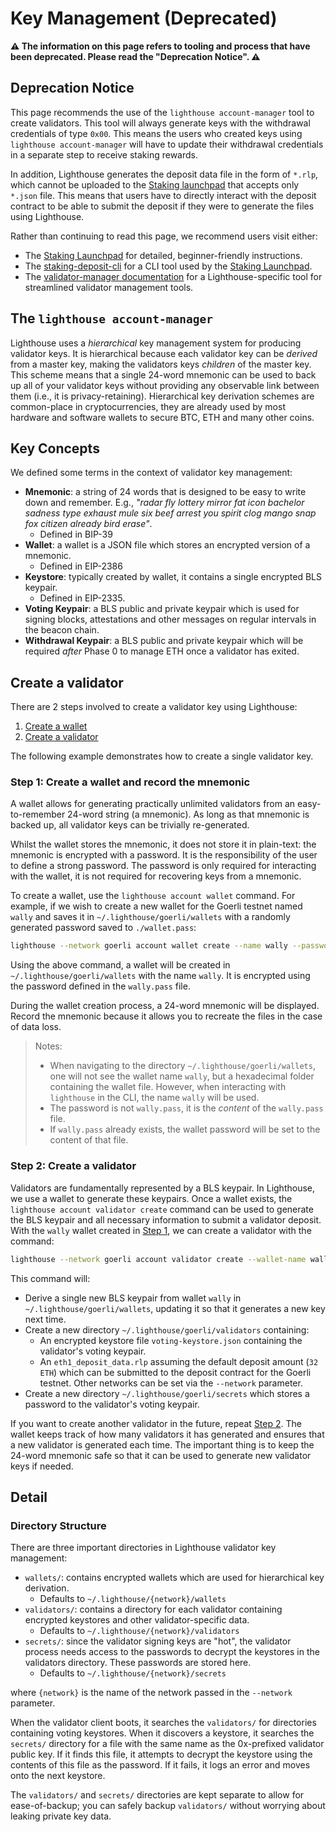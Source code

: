 # Key Management (Deprecated)

[launchpad]: https://launchpad.ethereum.org/

**⚠️ The information on this page refers to tooling and process that have been deprecated. Please read the "Deprecation Notice". ⚠️**

## Deprecation Notice

This page recommends the use of the `lighthouse account-manager` tool to create
validators. This tool will always generate keys with the withdrawal credentials
of type `0x00`. This means the users who created keys using `lighthouse
account-manager` will have to update their withdrawal credentials in a
separate step to receive staking rewards.

In addition, Lighthouse generates the deposit data file in the form of `*.rlp`,
which cannot be uploaded to the [Staking launchpad][launchpad] that accepts only
`*.json` file. This means that users have to directly interact with the deposit
contract to be able to submit the deposit if they were to generate the files
using Lighthouse.

Rather than continuing to read this page, we recommend users visit either:

- The [Staking Launchpad][launchpad] for detailed, beginner-friendly instructions.
- The [staking-deposit-cli](https://github.com/ethereum/staking-deposit-cli) for a CLI tool used by the [Staking Launchpad][launchpad].
- The [validator-manager documentation](./validator-manager.md) for a Lighthouse-specific tool for streamlined validator management tools.

## The `lighthouse account-manager`

Lighthouse uses a _hierarchical_ key management system for producing validator
keys. It is hierarchical because each validator key can be _derived_ from a
master key, making the validators keys _children_ of the master key. This
scheme means that a single 24-word mnemonic can be used to back up all of your
validator keys without providing any observable link between them (i.e., it is
privacy-retaining). Hierarchical key derivation schemes are common-place in
cryptocurrencies, they are already used by most hardware and software wallets
to secure BTC, ETH and many other coins.

## Key Concepts

We defined some terms in the context of validator key management:

- **Mnemonic**: a string of 24 words that is designed to be easy to write down
	and remember. E.g., _"radar fly lottery mirror fat icon bachelor sadness
	type exhaust mule six beef arrest you spirit clog mango snap fox citizen
	already bird erase"_.
	- Defined in BIP-39
- **Wallet**: a wallet is a JSON file which stores an
	encrypted version of a mnemonic.
	- Defined in EIP-2386
- **Keystore**: typically created by wallet, it contains a single encrypted BLS
	keypair.
	- Defined in EIP-2335.
- **Voting Keypair**: a BLS public and private keypair which is used for
	signing blocks, attestations and other messages on regular intervals in the beacon chain.
- **Withdrawal Keypair**: a BLS public and private keypair which will be
	required _after_ Phase 0 to manage ETH once a validator has exited.

## Create a validator
There are 2 steps involved to create a validator key using Lighthouse:
 1. [Create a wallet](#step-1-create-a-wallet-and-record-the-mnemonic)
 1. [Create a validator](#step-2-create-a-validator)

The following example demonstrates how to create a single validator key.

### Step 1: Create a wallet and record the mnemonic
A wallet allows for generating practically unlimited validators from an
easy-to-remember 24-word string (a mnemonic). As long as that mnemonic is
backed up, all validator keys can be trivially re-generated.

Whilst the wallet stores the mnemonic, it does not store it in plain-text: the
mnemonic is encrypted with a password. It is the responsibility of the user to
define a strong password. The password is only required for interacting with
the wallet, it is not required for recovering keys from a mnemonic.

To create a wallet, use the `lighthouse account wallet` command. For example, if we wish to create a new wallet for the Goerli testnet named `wally` and saves it in `~/.lighthouse/goerli/wallets` with a randomly generated password saved
to `./wallet.pass`:

```bash
lighthouse --network goerli account wallet create --name wally --password-file wally.pass
```
Using the above command, a wallet will be created in `~/.lighthouse/goerli/wallets` with the name
`wally`. It is encrypted using the password defined in the
`wally.pass` file. 

During the wallet creation process, a 24-word mnemonic will be displayed. Record the mnemonic because it allows you to recreate the files in the case of data loss.
> Notes:
> - When navigating to the directory `~/.lighthouse/goerli/wallets`, one will not see the wallet name `wally`, but a hexadecimal folder containing the wallet file. However, when interacting with `lighthouse` in the CLI, the name `wally` will be used.
> - The password is not `wally.pass`, it is the _content_ of the
>   `wally.pass` file.
> - If `wally.pass` already exists, the wallet password will be set to the content
>   of that file.

### Step 2: Create a validator
Validators are fundamentally represented by a BLS keypair. In Lighthouse, we use a wallet to generate these keypairs. Once a wallet exists, the `lighthouse account validator create` command can be used to generate the BLS keypair and all necessary information to submit a validator deposit. With the `wally` wallet created in [Step 1](#step-1-create-a-wallet-and-record-the-mnemonic), we can create a validator with the command:

```bash
lighthouse --network goerli account validator create --wallet-name wally --wallet-password wally.pass --count 1
```
This command will:

- Derive a single new BLS keypair from wallet `wally` in `~/.lighthouse/goerli/wallets`, updating it so that it generates a new key next time.
- Create a new directory `~/.lighthouse/goerli/validators` containing:
    - An encrypted keystore file `voting-keystore.json` containing the validator's voting keypair.
	- An `eth1_deposit_data.rlp` assuming the default deposit amount (`32 ETH`) which can be submitted to the deposit
		contract for the Goerli testnet. Other networks can be set via the
		`--network` parameter.
- Create a new directory `~/.lighthouse/goerli/secrets` which stores a password to the validator's voting keypair.


If you want to create another validator in the future, repeat [Step 2](#step-2-create-a-validator). The wallet keeps track of how many validators it has generated and ensures that a new validator is generated each time. The important thing is to keep the 24-word mnemonic safe so that it can be used to generate new validator keys if needed.

## Detail

### Directory Structure

There are three important directories in Lighthouse validator key management:

- `wallets/`: contains encrypted wallets which are used for hierarchical
	key derivation.
	- Defaults to `~/.lighthouse/{network}/wallets`
- `validators/`: contains a directory for each validator containing
	encrypted keystores and other validator-specific data.
	- Defaults to `~/.lighthouse/{network}/validators`
- `secrets/`: since the validator signing keys are "hot", the validator process
	needs access to the passwords to decrypt the keystores in the validators
	directory. These passwords are stored here.
	- Defaults to `~/.lighthouse/{network}/secrets` 
	
where `{network}` is the name of the network passed in the `--network` parameter.

When the validator client boots, it searches the `validators/` for directories
containing voting keystores. When it discovers a keystore, it searches the
`secrets/` directory for a file with the same name as the 0x-prefixed validator public key. If it finds this file, it attempts
to decrypt the keystore using the contents of this file as the password. If it
fails, it logs an error and moves onto the next keystore.

The `validators/` and `secrets/` directories are kept separate to allow for
ease-of-backup; you can safely backup `validators/` without worrying about
leaking private key data.
